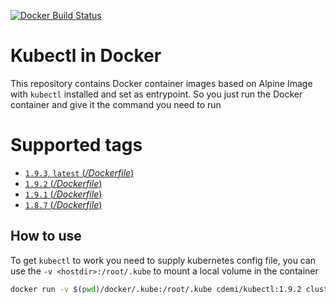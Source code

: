 [![Docker Build Status](https://img.shields.io/docker/build/cdemi/kubectl.svg)](https://hub.docker.com/r/cdemi/kubectl/)

Kubectl in Docker
===

This repository contains Docker container images based on Alpine Image with `kubectl` installed and set as entrypoint. So you just run the Docker container and give it the command you need to run

# Supported tags
- [`1.9.3`, `latest` (*/Dockerfile*)](https://github.com/cdemi/docker-kubectl/blob/v1.9.3/Dockerfile)
- [`1.9.2` (*/Dockerfile*)](https://github.com/cdemi/docker-kubectl/blob/v1.9.2/Dockerfile)
- [`1.9.1` (*/Dockerfile*)](https://github.com/cdemi/docker-kubectl/blob/v1.9.1/Dockerfile)
- [`1.8.7` (*/Dockerfile*)](https://github.com/cdemi/docker-kubectl/blob/v1.8.7/Dockerfile)

## How to use
To get `kubectl` to work you need to supply kubernetes config file, you can use the `-v <hostdir>:/root/.kube` to mount a local volume in the container
```sh
docker run -v $(pwd)/docker/.kube:/root/.kube cdemi/kubectl:1.9.2 cluster-info
```